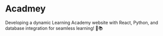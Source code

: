 # Acadmey
Developing a dynamic Learning Academy website with React, Python, and database integration for seamless learning! 🚀📚
